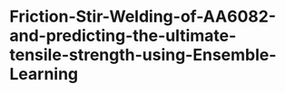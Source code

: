 # Friction-Stir-Welding-of-AA6082-and-predicting-the-ultimate-tensile-strength-using-Ensemble-Learning